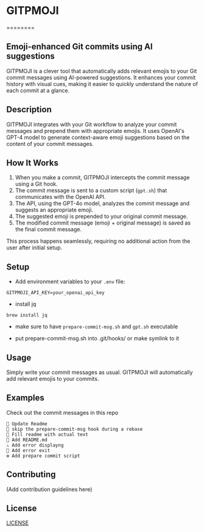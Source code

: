 # GITPMOJI
========

Emoji-enhanced Git commits using AI suggestions
----------------------------------------------

GITPMOJI is a clever tool that automatically adds relevant emojis to your Git commit messages using AI-powered suggestions. It enhances your commit history with visual cues, making it easier to quickly understand the nature of each commit at a glance.

## Description

GITPMOJI integrates with your Git workflow to analyze your commit messages and prepend them with appropriate emojis. It uses OpenAI's GPT-4 model to generate context-aware emoji suggestions based on the content of your commit messages.

## How It Works

1. When you make a commit, GITPMOJI intercepts the commit message using a Git hook.
2. The commit message is sent to a custom script (`gpt.sh`) that communicates with the OpenAI API.
3. The API, using the GPT-4o model, analyzes the commit message and suggests an appropriate emoji.
4. The suggested emoji is prepended to your original commit message.
5. The modified commit message (emoji + original message) is saved as the final commit message.

This process happens seamlessly, requiring no additional action from the user after initial setup.

## Setup

- Add environment variables to your `.env` file:

```
GITPMOJI_API_KEY=your_openai_api_key
```

- install jq
```
brew install jq
```

- make sure to have `prepare-commit-msg.sh` and `gpt.sh` executable

- put prepare-commit-msg.sh into .git/hooks/ or make symlink to it

## Usage

Simply write your commit messages as usual. GITPMOJI will automatically add relevant emojis to your commits.

## Examples

Check out the commit messages in this repo
```
📝 Update Readme
🔄 skip the prepare-commit-msg hook during a rebase
📄 Fill readme with actual text
🚀 Add README.md
⚠️ Add error displayng
🚪 Add error exit
⚙️ Add prepare commit script
```

## Contributing

(Add contribution guidelines here)

## License

[LICENSE](LICENSE)

